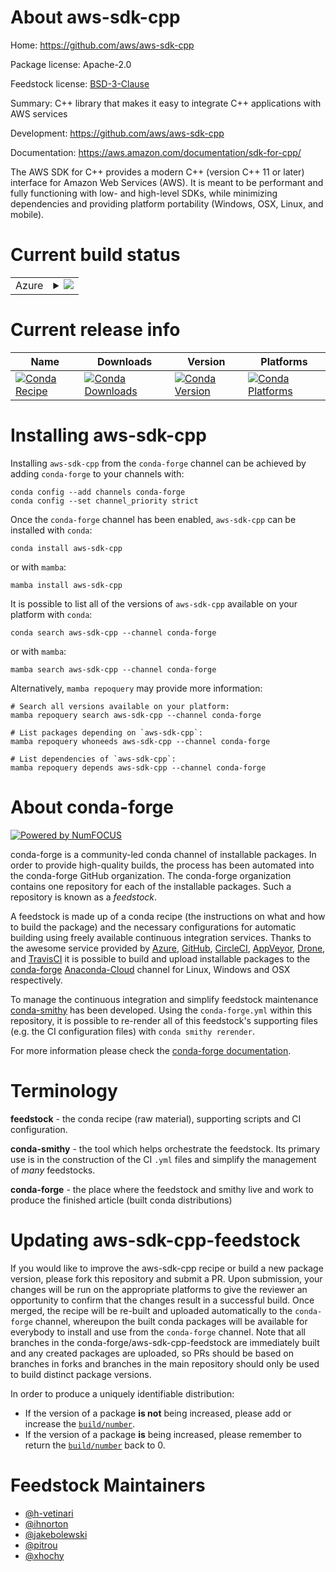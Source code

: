 About aws-sdk-cpp
=================

Home: https://github.com/aws/aws-sdk-cpp

Package license: Apache-2.0

Feedstock license: [BSD-3-Clause](https://github.com/conda-forge/aws-sdk-cpp-feedstock/blob/main/LICENSE.txt)

Summary: C++ library that makes it easy to integrate C++ applications with AWS services

Development: https://github.com/aws/aws-sdk-cpp

Documentation: https://aws.amazon.com/documentation/sdk-for-cpp/

The AWS SDK for C++ provides a modern C++ (version C++ 11 or later) interface for Amazon Web Services (AWS).
It is meant to be performant and fully functioning with low- and high-level SDKs,
while minimizing dependencies and providing platform portability (Windows, OSX, Linux, and mobile).


Current build status
====================


<table>
    
  <tr>
    <td>Azure</td>
    <td>
      <details>
        <summary>
          <a href="https://dev.azure.com/conda-forge/feedstock-builds/_build/latest?definitionId=2757&branchName=main">
            <img src="https://dev.azure.com/conda-forge/feedstock-builds/_apis/build/status/aws-sdk-cpp-feedstock?branchName=main">
          </a>
        </summary>
        <table>
          <thead><tr><th>Variant</th><th>Status</th></tr></thead>
          <tbody><tr>
              <td>linux_64</td>
              <td>
                <a href="https://dev.azure.com/conda-forge/feedstock-builds/_build/latest?definitionId=2757&branchName=main">
                  <img src="https://dev.azure.com/conda-forge/feedstock-builds/_apis/build/status/aws-sdk-cpp-feedstock?branchName=main&jobName=linux&configuration=linux%20linux_64_" alt="variant">
                </a>
              </td>
            </tr><tr>
              <td>linux_aarch64</td>
              <td>
                <a href="https://dev.azure.com/conda-forge/feedstock-builds/_build/latest?definitionId=2757&branchName=main">
                  <img src="https://dev.azure.com/conda-forge/feedstock-builds/_apis/build/status/aws-sdk-cpp-feedstock?branchName=main&jobName=linux&configuration=linux%20linux_aarch64_" alt="variant">
                </a>
              </td>
            </tr><tr>
              <td>linux_ppc64le</td>
              <td>
                <a href="https://dev.azure.com/conda-forge/feedstock-builds/_build/latest?definitionId=2757&branchName=main">
                  <img src="https://dev.azure.com/conda-forge/feedstock-builds/_apis/build/status/aws-sdk-cpp-feedstock?branchName=main&jobName=linux&configuration=linux%20linux_ppc64le_" alt="variant">
                </a>
              </td>
            </tr><tr>
              <td>osx_64</td>
              <td>
                <a href="https://dev.azure.com/conda-forge/feedstock-builds/_build/latest?definitionId=2757&branchName=main">
                  <img src="https://dev.azure.com/conda-forge/feedstock-builds/_apis/build/status/aws-sdk-cpp-feedstock?branchName=main&jobName=osx&configuration=osx%20osx_64_" alt="variant">
                </a>
              </td>
            </tr><tr>
              <td>osx_arm64</td>
              <td>
                <a href="https://dev.azure.com/conda-forge/feedstock-builds/_build/latest?definitionId=2757&branchName=main">
                  <img src="https://dev.azure.com/conda-forge/feedstock-builds/_apis/build/status/aws-sdk-cpp-feedstock?branchName=main&jobName=osx&configuration=osx%20osx_arm64_" alt="variant">
                </a>
              </td>
            </tr><tr>
              <td>win_64</td>
              <td>
                <a href="https://dev.azure.com/conda-forge/feedstock-builds/_build/latest?definitionId=2757&branchName=main">
                  <img src="https://dev.azure.com/conda-forge/feedstock-builds/_apis/build/status/aws-sdk-cpp-feedstock?branchName=main&jobName=win&configuration=win%20win_64_" alt="variant">
                </a>
              </td>
            </tr>
          </tbody>
        </table>
      </details>
    </td>
  </tr>
</table>

Current release info
====================

| Name | Downloads | Version | Platforms |
| --- | --- | --- | --- |
| [![Conda Recipe](https://img.shields.io/badge/recipe-aws--sdk--cpp-green.svg)](https://anaconda.org/conda-forge/aws-sdk-cpp) | [![Conda Downloads](https://img.shields.io/conda/dn/conda-forge/aws-sdk-cpp.svg)](https://anaconda.org/conda-forge/aws-sdk-cpp) | [![Conda Version](https://img.shields.io/conda/vn/conda-forge/aws-sdk-cpp.svg)](https://anaconda.org/conda-forge/aws-sdk-cpp) | [![Conda Platforms](https://img.shields.io/conda/pn/conda-forge/aws-sdk-cpp.svg)](https://anaconda.org/conda-forge/aws-sdk-cpp) |

Installing aws-sdk-cpp
======================

Installing `aws-sdk-cpp` from the `conda-forge` channel can be achieved by adding `conda-forge` to your channels with:

```
conda config --add channels conda-forge
conda config --set channel_priority strict
```

Once the `conda-forge` channel has been enabled, `aws-sdk-cpp` can be installed with `conda`:

```
conda install aws-sdk-cpp
```

or with `mamba`:

```
mamba install aws-sdk-cpp
```

It is possible to list all of the versions of `aws-sdk-cpp` available on your platform with `conda`:

```
conda search aws-sdk-cpp --channel conda-forge
```

or with `mamba`:

```
mamba search aws-sdk-cpp --channel conda-forge
```

Alternatively, `mamba repoquery` may provide more information:

```
# Search all versions available on your platform:
mamba repoquery search aws-sdk-cpp --channel conda-forge

# List packages depending on `aws-sdk-cpp`:
mamba repoquery whoneeds aws-sdk-cpp --channel conda-forge

# List dependencies of `aws-sdk-cpp`:
mamba repoquery depends aws-sdk-cpp --channel conda-forge
```


About conda-forge
=================

[![Powered by
NumFOCUS](https://img.shields.io/badge/powered%20by-NumFOCUS-orange.svg?style=flat&colorA=E1523D&colorB=007D8A)](https://numfocus.org)

conda-forge is a community-led conda channel of installable packages.
In order to provide high-quality builds, the process has been automated into the
conda-forge GitHub organization. The conda-forge organization contains one repository
for each of the installable packages. Such a repository is known as a *feedstock*.

A feedstock is made up of a conda recipe (the instructions on what and how to build
the package) and the necessary configurations for automatic building using freely
available continuous integration services. Thanks to the awesome service provided by
[Azure](https://azure.microsoft.com/en-us/services/devops/), [GitHub](https://github.com/),
[CircleCI](https://circleci.com/), [AppVeyor](https://www.appveyor.com/),
[Drone](https://cloud.drone.io/welcome), and [TravisCI](https://travis-ci.com/)
it is possible to build and upload installable packages to the
[conda-forge](https://anaconda.org/conda-forge) [Anaconda-Cloud](https://anaconda.org/)
channel for Linux, Windows and OSX respectively.

To manage the continuous integration and simplify feedstock maintenance
[conda-smithy](https://github.com/conda-forge/conda-smithy) has been developed.
Using the ``conda-forge.yml`` within this repository, it is possible to re-render all of
this feedstock's supporting files (e.g. the CI configuration files) with ``conda smithy rerender``.

For more information please check the [conda-forge documentation](https://conda-forge.org/docs/).

Terminology
===========

**feedstock** - the conda recipe (raw material), supporting scripts and CI configuration.

**conda-smithy** - the tool which helps orchestrate the feedstock.
                   Its primary use is in the construction of the CI ``.yml`` files
                   and simplify the management of *many* feedstocks.

**conda-forge** - the place where the feedstock and smithy live and work to
                  produce the finished article (built conda distributions)


Updating aws-sdk-cpp-feedstock
==============================

If you would like to improve the aws-sdk-cpp recipe or build a new
package version, please fork this repository and submit a PR. Upon submission,
your changes will be run on the appropriate platforms to give the reviewer an
opportunity to confirm that the changes result in a successful build. Once
merged, the recipe will be re-built and uploaded automatically to the
`conda-forge` channel, whereupon the built conda packages will be available for
everybody to install and use from the `conda-forge` channel.
Note that all branches in the conda-forge/aws-sdk-cpp-feedstock are
immediately built and any created packages are uploaded, so PRs should be based
on branches in forks and branches in the main repository should only be used to
build distinct package versions.

In order to produce a uniquely identifiable distribution:
 * If the version of a package **is not** being increased, please add or increase
   the [``build/number``](https://docs.conda.io/projects/conda-build/en/latest/resources/define-metadata.html#build-number-and-string).
 * If the version of a package **is** being increased, please remember to return
   the [``build/number``](https://docs.conda.io/projects/conda-build/en/latest/resources/define-metadata.html#build-number-and-string)
   back to 0.

Feedstock Maintainers
=====================

* [@h-vetinari](https://github.com/h-vetinari/)
* [@ihnorton](https://github.com/ihnorton/)
* [@jakebolewski](https://github.com/jakebolewski/)
* [@pitrou](https://github.com/pitrou/)
* [@xhochy](https://github.com/xhochy/)


